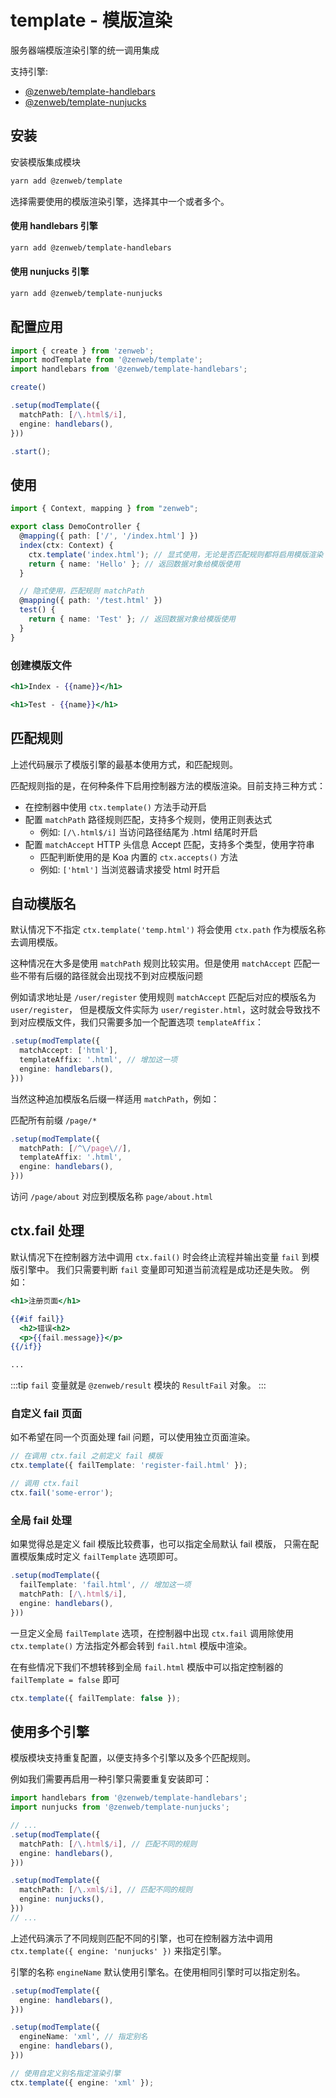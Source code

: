 # template - 模版渲染

服务器端模版渲染引擎的统一调用集成

支持引擎:
- [@zenweb/template-handlebars](https://www.npmjs.com/package/@zenweb/template-handlebars)
- [@zenweb/template-nunjucks](https://www.npmjs.com/package/@zenweb/template-nunjucks)

## 安装

安装模版集成模块

```bash
yarn add @zenweb/template
```

选择需要使用的模版渲染引擎，选择其中一个或者多个。

#### 使用 handlebars 引擎

```bash
yarn add @zenweb/template-handlebars
```

#### 使用 nunjucks 引擎

```bash
yarn add @zenweb/template-nunjucks
```

## 配置应用

```ts title="src/index.ts"
import { create } from 'zenweb';
import modTemplate from '@zenweb/template';
import handlebars from '@zenweb/template-handlebars';

create()

.setup(modTemplate({
  matchPath: [/\.html$/i],
  engine: handlebars(),
}))

.start();
```

## 使用

```ts title="src/controller/demo.ts"
import { Context, mapping } from "zenweb";

export class DemoController {
  @mapping({ path: ['/', '/index.html'] })
  index(ctx: Context) {
    ctx.template('index.html'); // 显式使用，无论是否匹配规则都将启用模版渲染
    return { name: 'Hello' }; // 返回数据对象给模版使用
  }

  // 隐式使用，匹配规则 matchPath
  @mapping({ path: '/test.html' })
  test() {
    return { name: 'Test' }; // 返回数据对象给模版使用
  }
}
```

### 创建模版文件

```handlebars title="template/index.html"
<h1>Index - {{name}}</h1>
```

```handlebars title="template/test.html"
<h1>Test - {{name}}</h1>
```

## 匹配规则

上述代码展示了模版引擎的最基本使用方式，和匹配规则。

匹配规则指的是，在何种条件下启用控制器方法的模版渲染。目前支持三种方式：
- 在控制器中使用 `ctx.template()` 方法手动开启
- 配置 `matchPath` 路径规则匹配，支持多个规则，使用正则表达式
  - 例如: `[/\.html$/i]` 当访问路径结尾为 .html 结尾时开启
- 配置 `matchAccept` HTTP 头信息 Accept 匹配，支持多个类型，使用字符串
  - 匹配判断使用的是 Koa 内置的 `ctx.accepts()` 方法
  - 例如: `['html']` 当浏览器请求接受 html 时开启

## 自动模版名

默认情况下不指定 `ctx.template('temp.html')` 将会使用 `ctx.path` 作为模版名称去调用模版。

这种情况在大多是使用 `matchPath` 规则比较实用。但是使用 `matchAccept` 匹配一些不带有后缀的路径就会出现找不到对应模版问题

例如请求地址是 `/user/register` 使用规则 `matchAccept` 匹配后对应的模版名为 `user/register`，
但是模版文件实际为 `user/register.html`，这时就会导致找不到对应模版文件，我们只需要多加一个配置选项 `templateAffix`：

```ts
.setup(modTemplate({
  matchAccept: ['html'],
  templateAffix: '.html', // 增加这一项
  engine: handlebars(),
}))
```

当然这种追加模版名后缀一样适用 `matchPath`，例如：

匹配所有前缀 `/page/*`

```ts
.setup(modTemplate({
  matchPath: [/^\/page\//],
  templateAffix: '.html',
  engine: handlebars(),
}))
```

访问 `/page/about` 对应到模版名称 `page/about.html`

## ctx.fail 处理

默认情况下在控制器方法中调用 `ctx.fail()` 时会终止流程并输出变量 `fail` 到模版引擎中。
我们只需要判断 `fail` 变量即可知道当前流程是成功还是失败。
例如：

```handlebars
<h1>注册页面</h1>

{{#if fail}}
  <h2>错误<h2>
  <p>{{fail.message}}</p>
{{/if}}

...
```

:::tip
`fail` 变量就是 `@zenweb/result` 模块的 `ResultFail` 对象。
:::

### 自定义 fail 页面

如不希望在同一个页面处理 fail 问题，可以使用独立页面渲染。

```ts
// 在调用 ctx.fail 之前定义 fail 模版
ctx.template({ failTemplate: 'register-fail.html' });

// 调用 ctx.fail
ctx.fail('some-error');
```

### 全局 fail 处理

如果觉得总是定义 fail 模版比较费事，也可以指定全局默认 fail 模版，
只需在配置模版集成时定义 `failTemplate` 选项即可。

```ts
.setup(modTemplate({
  failTemplate: 'fail.html', // 增加这一项
  matchPath: [/\.html$/i],
  engine: handlebars(),
}))
```

一旦定义全局 `failTemplate` 选项，在控制器中出现 `ctx.fail` 调用除使用 `ctx.template()` 方法指定外都会转到 `fail.html` 模版中渲染。

在有些情况下我们不想转移到全局 `fail.html` 模版中可以指定控制器的 `failTemplate = false` 即可

```ts
ctx.template({ failTemplate: false });
```

## 使用多个引擎

模版模块支持重复配置，以便支持多个引擎以及多个匹配规则。

例如我们需要再启用一种引擎只需要重复安装即可：

```ts
import handlebars from '@zenweb/template-handlebars';
import nunjucks from '@zenweb/template-nunjucks';

// ...
.setup(modTemplate({
  matchPath: [/\.html$/i], // 匹配不同的规则
  engine: handlebars(),
}))

.setup(modTemplate({
  matchPath: [/\.xml$/i], // 匹配不同的规则
  engine: nunjucks(),
}))
// ...
```

上述代码演示了不同规则匹配不同的引擎，也可在控制器方法中调用 `ctx.template({ engine: 'nunjucks' })` 来指定引擎。

引擎的名称 `engineName` 默认使用引擎名。在使用相同引擎时可以指定别名。

```ts
.setup(modTemplate({
  engine: handlebars(),
}))

.setup(modTemplate({
  engineName: 'xml', // 指定别名
  engine: handlebars(),
}))
```

```ts
// 使用自定义别名指定渲染引擎
ctx.template({ engine: 'xml' });
```
